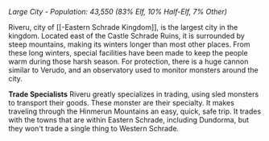 *Large City - Population: 43,550
(83% Elf, 10% Half-Elf, 7% Other)*

Riveru, city of [[-Eastern Schrade Kingdom]], is the largest city in the kingdom. Located east of the Castle Schrade Ruins, it is surrounded by steep mountains, making its winters longer than most other places. From these long winters, special facilities have been made to keep the people warm during those harsh season. For protection, there is a huge cannon similar to Verudo, and an observatory used to monitor monsters around the city.

**Trade Specialists**
Riveru greatly specializes in trading, using sled monsters to transport their goods. These monster are their specialty. It makes traveling through the Hinmerun Mountains an easy, quick, safe trip. It trades with the towns that are within Eastern Schrade, including Dundorma, but they won't trade a single thing to Western Schrade.